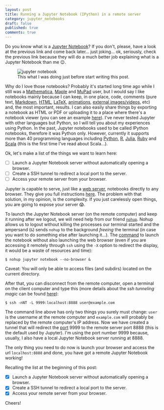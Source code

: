 ```yaml
---
layout: post
title: Running a Jupyter Notebook (IPython) in a remote server
category: jupyter_notebooks
draft: false
published: true
comments: true
---
```


Do you know what is a [Jupyter Notebook](http://jupyter.org/)? If you don't, please, have a look at the previous link and come back later... just joking... ok, seriously, check the previous link because they will do a much better job explaining what is a Jupyter Notebook than me :wink:.

<figure>
  <img src="{{ site.url }}/public/images/jupyter_notebook.jpg?style=centerme" alt="jupyter notebook">
  <figcaption>This what I was doing just before start writing this post.</figcaption>
</figure>

Why do I love those notebooks? Probably it's started long time ago while I still was a [Mathematica](https://www.wolfram.com/mathematica/), [Maple](http://www.maplesoft.com/products/maple/) and [MuPad](https://uk.mathworks.com/discovery/mupad.html) user, but I would say I like notebooks mainly because I can keep, in one place, code, comments (pure text, [Markdown](http://jupyter-notebook.readthedocs.io/en/latest/examples/Notebook/Working%20With%20Markdown%20Cells.html), [HTML](https://blog.dominodatalab.com/lesser-known-ways-of-using-notebooks/), [LaTeX](http://jupyter-notebook.readthedocs.io/en/latest/examples/Notebook/Typesetting%20Equations.html), [animations](http://louistiao.me/posts/notebooks/embedding-matplotlib-animations-in-jupyter-notebooks/), [external images/videos](http://nbviewer.jupyter.org/github/ipython/ipython/blob/1.x/examples/notebooks/Part%205%20-%20Rich%20Display%20System.ipynb#Video), etc) and, the most important, results. I can also easily share things by exporting a notebook as HTML or PDF or uploading it to a place where there's a notebook viewer (you can see an example [here](https://github.com/ricardodeazambuja/keras-adventures/blob/master/Dogs_vs_Cats/Keras%20Cats%20and%20Dogs%20-%20normal%20deep%20net%20(not%20so%20deep).ipynb)). I've never tested Jupyter with other languages but Python, so I will tell you about my experiences using Python. In the past, Jupyter notebooks used to be called IPython notebooks, therefore it was Python only. However, currently it supports more than 40 programming languages including [Python](https://ipython.org/notebook.html), [R](https://irkernel.github.io/), [Julia](https://github.com/JuliaLang/IJulia.jl), [Ruby](https://github.com/SciRuby/iruby) and [Scala](https://www.scala-lang.org/) (this is the first time I've read about Scala...).

Ok, let's make a list of the things we want to learn here:
- [ ] Launch a Jupyter Notebook server without automatically opening a browser.
- [ ] Create a SSH tunnel to redirect a local port to the server.
- [ ] Access your remote server from your browser.

Jupyter is capable to serve, just like a [web server](https://en.wikipedia.org/wiki/Web_server), notebooks directly to any browser. They give you full instructions [here](http://jupyter-notebook.readthedocs.io/en/latest/public_server.html). The problem with that solution, in my opinion, is the complexity. If you just carelessly open things, you are going to expose your server :scream:.

To launch the Jupyter Notebook server (on the remote computer) and keep it running after we logout, we will need help from our friend [`nohup`](https://en.wikipedia.org/wiki/Nohup). Nohup allows us to logout without killing the processes our terminal started and the ampersand (`&`) sends `nohup` to the background *freeing* the terminal (in case you want to do something else after launching it...). The [command](http://stackoverflow.com/a/31953548) to launch the notebook without also launching the web browser (even if you are accessing it remotely through `ssh` using the `-X` option to redirect the display, it would be a waste of resources and time):
```
$ nohup jupyter notebook --no-browser &
```
<div class="message">
  Caveat: You will only be able to access files (and subdirs) located on the current directory.
</div>

After that, you can disconnect from the remote computer, open a terminal on the client computer and type this (more details about the *ssh tunneling magic* can be found [here](http://blog.trackets.com/2014/05/17/ssh-tunnel-local-and-remote-port-forwarding-explained-with-examples.html)):
```
$ ssh -nNT -L 9999:localhost:8888 user@example.com
```
The command line above has only two things you surely must change: `user` is the username at the remote computer and `example.com` will probably be replaced by the remote computer's IP address. Now we have created a tunnel that will redirect the [port](https://en.wikipedia.org/wiki/Port_(computer_networking)) 9999 to the remote server port 8888 (this is the default used by Jupyter). I'm using the port number 9999 because, usually, I also have a local Jupyter Notebook server running at 8888.

The only thing you need to do now is launch your browser and access the url `localhost:8888` and done, you have got a remote Jupyter Notebook working!

Recalling the list at the beginning of this post:
- [x] Launch a Jupyter Notebook server without automatically opening a browser.
- [x] Create a SSH tunnel to redirect a local port to the server.
- [x] Access your remote server from your browser.

Cheers!

